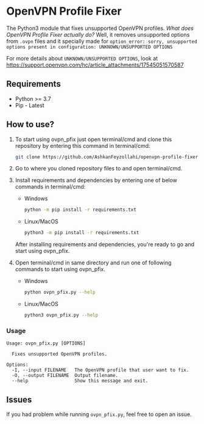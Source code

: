 # OpenVPN Profile Fixer

The Python3 module that fixes unsupported OpenVPN profiles. *What does
OpenVPN Profile Fixer actually do?* Well, it removes unsupported options
from `.ovpn` files and it specially made for `option_error: sorry, unsupported
options present in configuration: UNKNOWN/UNSUPPORTED OPTIONS`

For more details about `UNKNOWN/UNSUPPORTED OPTIONS`, look at https://support.openvpn.com/hc/article_attachments/17545051570587

## Requirements

* Python >= 3.7
* Pip - Latest

## How to use?

1. To start using ovpn_pfix just open terminal/cmd and clone this repository
    by entering this command in terminal/cmd:

    ```bash
    git clone https://github.com/AshkanFeyzollahi/openvpn-profile-fixer.git
    ```

2. Go to where you cloned repository files to and open terminal/cmd.

3. Install requirements and dependencies by entering one of below commands in
    terminal/cmd:

    * Windows

        ```bash
        python -m pip install -r requirements.txt
        ```

    * Linux/MacOS

        ```bash
        python3 -m pip install -r requirements.txt
        ```

    After installing requirements and dependencies, you're ready to go and start
    using ovpn_pfix.

4. Open terminal/cmd in same directory and run one of following commands to start
    using ovpn_pfix.

    * Windows

        ```bash
        python ovpn_pfix.py --help
        ```

    * Linux/MacOS

        ```bash
        python3 ovpn_pfix.py --help
        ```

### Usage

```plain
Usage: ovpn_pfix.py [OPTIONS]

  Fixes unsupported OpenVPN profiles.

Options:
  -I, --input FILENAME   The OpenVPN profile that user want to fix.
  -O, --output FILENAME  Output filename.
  --help                 Show this message and exit.
```

## Issues

If you had problem while running `ovpn_pfix.py`, feel free to open
an issue.
